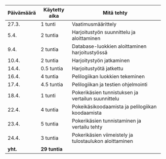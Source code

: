 Päivämäärä | Käytetty aika | Mitä tehty
---------- | ------------- | ----------
27.3. | 1 tunti | Vaatimusmäärittely
5.4. | 2 tuntia | Harjoitustyön suunnittelu ja aloittaminen
9.4. | 2 tuntia | Database-luokkien aloittaminen harjoitustyössä
10.4. | 2 tuntia | Harjoitystyön jatkaminen
14.4. | 0.5 tuntia | Harjoitustyötä jatkettu
16.4. | 4 tuntia | Pelilogiikan luokkien tekeminen
17.4. | 4.5 tuntia | Pelilogiikan ja testien ohjelmointi
18.4. | 1 tunti | Pokerikäsien tunnistuksen ja vertailun suunnittelu
22.4. | 4 tuntia | Pokeikäsikoodaamista ja pelilogiikan koodaamista
23.4. | 5 tuntia | Pokerikäsien tunnistaminen ja vertailu tehty
24.4. | 3 tuntia | Pokerikäsien viimeistely ja tulostaulukon aloittaminen
**yht.** | **29 tuntia** | 



